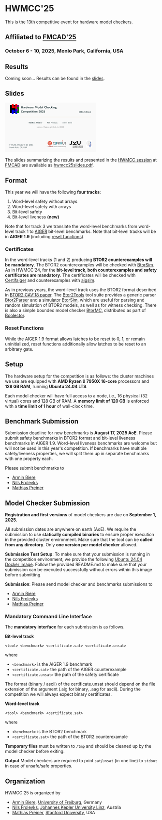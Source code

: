 # HWMCC'25

This is the 13th competitive event for hardware model checkers.

## Affiliated to [FMCAD'25](https://fmcad.forsyte.at/FMCAD25/)
### October 6 - 10, 2025, Menlo Park, California, USA

## Results

Coming soon... Results can be found in the [slides](hwmcc25slides.pdf).

## Slides

<a href="hwmcc25slides.pdf"><img src="hwmcc25slides.png" width="300" alt="HWMCC'25 Slides"></a>

The slides summarizing the results and presented in the
[HWMCC session](https://fmcad.org/FMCAD25/program/) at
[FMCAD](https://fmcad.forsyte.at/FMCAD25)
are available as [hwmcc25slides.pdf](hwmcc25slides.pdf).

## Format

This year we will have the following **four tracks**:

1. Word-level safety without arrays
2. Word-level safety with arrays
3. Bit-level safety
4. Bit-level liveness **(new)**

Note that for track 3 we translate the word-level benchmarks from word-level
track 1 to [AIGER](https://github.com/arminbiere/aiger) bit-level benchmarks.
Note that bit-level tracks will be in **AIGER 1.9** (including [reset functions](#reset-functions)).

### Certificates

In the word-level tracks (1 and 2) producing **BTOR2 counterexamples
will be mandatory**.
The BTOR2 counterexamples will be checked with [BtorSim](https://github.com/Boolector/btor2tools/tree/master/src/btorsim).
As in HWMCC'24, for the **bit-level track, both counterexamples and safety certificates are mandatory**.
The certificates will be checked with [Certifaiger](https://github.com/Froleyks/certifaiger)
and counterexamples with [aigsim](https://github.com/arminbiere/aiger).

As in previous years, the word-level track uses the BTOR2 format described in
[BTOR2 CAV'18 paper](https://link.springer.com/content/pdf/10.1007%2F978-3-319-96145-3_32.pdf).
The [Btor2Tools](https://github.com/hwmcc/btor2tools/)
tool suite provides a generic parser
[Btor2Parser](https://github.com/hwmcc/btor2tools/tree/master/src/btor2parser)
and a simulator
[BtorSim](https://github.com/hwmcc/btor2tools/tree/master/src/btorsim),
which are useful for parsing and random simulation of BTOR2 models, as well as
for witness checking.
There is also a simple bounded model checker
[BtorMC](https://github.com/Boolector/boolector/blob/master/src/btormc.c),
distributed as part of
[Boolector](https://github.com/Boolector/boolector).

### Reset Functions
While the AIGER 1.9 format allows latches to be reset to 0, 1, or remain uninitialized,
reset functions additionally allow latches to be reset to an arbitrary gate.

## Setup

The hardware setup for the competition is as follows: the cluster machines we
use are equipped with
**AMD Ryzen 9 7950X 16-core** processors and **128 GB RAM**,
running **Ubuntu 24.04 LTS**.

Each model checker will have full access to a node, i.e., 16 physical (32
virtual) cores and 128 GB of RAM.
A **memory limit of 120 GB** is enforced with a **time limit of 1 hour**
of wall-clock time.


## Benchmark Submission

Submission deadline for new benchmarks is **August 17, 2025 AoE**.
Please submit safety benchmarks in BTOR2 format and bit-level liveness
benchmarks in AIGER 1.9. Word-level liveness benchmarks are welcome but will not
be used in this year's competition.
If benchmarks have multiple safety/liveness properties, we will split them up
in separate benchmarks with one property each.

Please submit benchmarks to
- [Armin Biere](mailto:biere@cs.uni-freiburg.de)
- [Nils Froleyks](mailto:nils.froleyks@jku.at)
- [Mathias Preiner](mailto:preiner@cs.stanford.edu)

## Model Checker Submission

**Registration and first versions** of model checkers are due on
**September 1, 2025**.

All submission dates are anywhere on earth (AoE). We require the submission to
use **statically compiled binaries** to ensure proper execution in the provided
cluster environment. Make sure that the tool can be **called from any
directory**. Only **one version per model checker** allowed.

**Submission Test Setup**: To make sure that your submission is running in the
competition environment, we provide the following [Ubuntu 24.04 Docker
image](hwmcc25-test-setup.tar.gz). Follow the provided README.md to make sure
that your submission can be executed successfully without errors within this
image before submitting.

**Submission**: Please send model checker and benchmarks submissions to
- [Armin Biere](mailto:biere@cs.uni-freiburg.de)
- [Nils Froleyks](mailto:nils.froleyks@jku.at)
- [Mathias Preiner](mailto:preiner@cs.stanford.edu)

### Mandatory Command Line Interface

The **mandatory interface** for each submission is as follows.

**Bit-level track**
```
<tool> <benchmark> <certificate.sat> <certificate.unsat>
```
where
- `<benchmark>` is the AIGER 1.9 benchmark
- `<certificate.sat>` the path of the AIGER counterexample
- `<certificate.unsat>` the path of the safety certificate

The format (binary / ascii) of the certificate.unsat should depend on the file extension of the argument (.aig for binary, .aag for ascii). During the competition we will always expect binary certificates.

**Word-level track**
```
<tool> <benchmark> <certificate.sat>
```

where
- `<benchmark>` is the BTOR2 benchmark
- `<certificate.sat>` the path of the BTOR2 counterexample


**Temporary files** must be written to `/tmp` and should be cleaned up by the model checker before exiting.

**Output** Model checkers are required to print `sat`/`unsat` (in one line) to `stdout` in case of unsafe/safe properties.


## Organization

HWMCC'25 is organized by

- [Armin Biere](https://cca.informatik.uni-freiburg.de/biere),
  [University of Freiburg](https://uni-freiburg.de), Germany
- [Nils Froleyks](http://fmv.jku.at/froleyks), 
  [Johannes Kepler University Linz](http://www.jku.at), Austria
- [Mathias Preiner](https://cs.stanford.edu/~preiner),
  [Stanford University](https://www.stanford.edu), USA
